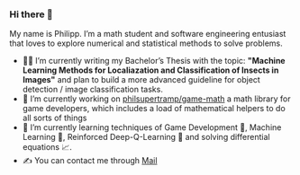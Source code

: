### Hi there 👋
My name is Philipp.
I’m a math student and software engineering entusiast that loves to explore numerical and statistical methods to solve problems.

- 👨‍🏫 I’m currently writing my Bachelor’s Thesis with the topic: **"Machine Learning Methods for Localiazation and Classification of Insects in Images"** and plan to build a more advanced guideline for object detection / image classification tasks.
- 🔭 I’m currently working on [philsupertramp/game-math](https://github.com/philsupertramp/game-math) a math library for game developers, which includes a load of mathematical helpers to do all sorts of things
- 🌱 I’m currently learning techniques of Game Development 👾, Machine Learning 🤖, Reinforced Deep-Q-Learning 🐤 and solving differential equations 📈.
- ✍️ You can contact me through [Mail](mailto:philipp@godesteem.de)
